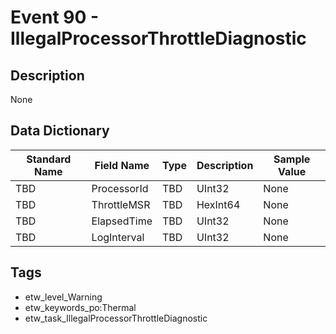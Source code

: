# Event 90 - IllegalProcessorThrottleDiagnostic

## Description
None

## Data Dictionary
|Standard Name|Field Name|Type|Description|Sample Value|
|---|---|---|---|---|
|TBD|ProcessorId|TBD|UInt32|None|None|
|TBD|ThrottleMSR|TBD|HexInt64|None|None|
|TBD|ElapsedTime|TBD|UInt32|None|None|
|TBD|LogInterval|TBD|UInt32|None|None|

## Tags
* etw_level_Warning
* etw_keywords_po:Thermal
* etw_task_IllegalProcessorThrottleDiagnostic